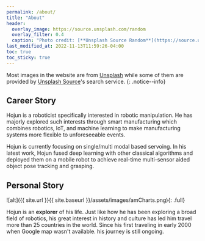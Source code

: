 ```yaml
---
permalink: /about/
title: "About"
header:
  overlay_image: https://source.unsplash.com/random
  overlay_filter: 0.4
  caption: "Photo credit: [**Unsplash Source Random**](https://source.unsplash.com)"
last_modified_at: 2022-11-13T11:59:26-04:00
toc: true
toc_sticky: true
---
```


Most images in the website are from <a href="https://unsplash.com">Unsplash</a> while some of them 
are provided by <a href="https://source.unsplash.com/">Unsplash Source</a>'s search service.
{: .notice--info}

## Career Story

Hojun is a roboticist specifically interested in robotic manipulation. He has majorly explored such interests through smart manufacturing which combines robotics, IoT, and machine learning to make manufacturing systems more flexible to unforeseeable events.

Hojun is currently focusing on single/multi modal based servoing. In his latest work, Hojun fused deep learning with other classical algorithms and deployed them on a mobile robot to achieve real-time multi-sensor aided object pose tracking and grasping.


## Personal Story

![alt]({{ site.url }}{{ site.baseurl }}/assets/images/amCharts.png){: .full}

Hojun is an **explorer** of his life. Just like how he has been exploring a broad field of robotics, his great interest in history and culture has led him travel more than 25 countries in the world. Since his first traveling in early 2000 when Google map wasn't available. his journey is still ongoing. 

